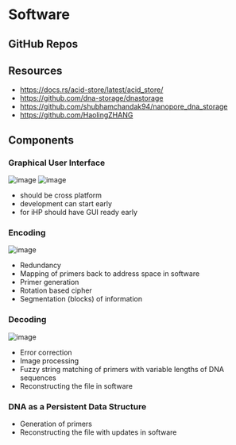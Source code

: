 # Software

## GitHub Repos

## Resources
- https://docs.rs/acid-store/latest/acid_store/
- https://github.com/dna-storage/dnastorage
- https://github.com/shubhamchandak94/nanopore_dna_storage
- https://github.com/HaolingZHANG

## Components

### Graphical User Interface
![image](https://github.com/UBC-iGEM/internal-wiki-2023-24/assets/55033656/eb19b67c-f1ce-4f16-87d2-1b7bf8b678a5)
![image](https://github.com/UBC-iGEM/internal-wiki-2023-24/assets/55033656/c603085f-0d10-4c40-9951-c46bd351ffd1)

- should be cross platform
- development can start early
- for iHP should have GUI ready early

### Encoding
![image](https://github.com/UBC-iGEM/internal-wiki-2023-24/assets/55033656/66c18be2-670d-47ad-bfa2-50bf76096cc2)
- Redundancy
- Mapping of primers back to address space in software
- Primer generation
- Rotation based cipher
- Segmentation (blocks) of information

### Decoding
![image](https://github.com/UBC-iGEM/internal-wiki-2023-24/assets/55033656/2057d0ea-8149-4a70-aade-e67907cffa95)
- Error correction
- Image processing
- Fuzzy string matching of primers with variable lengths of DNA sequences
- Reconstructing the file in software

### DNA as a Persistent Data Structure
- Generation of primers
- Reconstructing the file with updates in software
